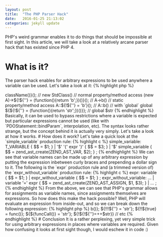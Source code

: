 ```yaml
---
layout: post
title:  "The PHP Parser Hack"
date:   2016-01-25 21:13:02
categories: jekyll update
---
```


PHP's weird grammar enables it to do things that should be impossible at first
sight. In this article, we will take a look at a relatively arcane parser hack
that has existed since PHP 4.


# What is it?

The parser hack enables for arbitrary expressions to be used anywhere a
variable can be used. Let's take a look at it:
{% highlight php %}
<?php

${!${''} = 'str'};
${!${''} = (function(){return 'str';})()};
${!${''} = someFuncCall()};
{% endhighlight %}

It can use this in a few of places, such as:
{% highlight php %}
<?php

// with `new`
new ${!${''} = (new class() {
	function className() : string
	{
		return 'StdClass';
	}
})->className()}(); // new StdClass()

// normal property/method access
(new A)->${!${''} = (function(){return 'b';})()}(); // A->b()

// static property/method access
A::${!${''} = 'b'}(); // A::b()

// with `global`
global ${${!${''} = (function(){return 'str';})()}}; // global $str
{% endhighlight %}

Basically, it can be used to bypass restrictions where a variable is expected
but particular expressions cannot be used (like with `PDOStatement::bindParam`,
interpolation, etc).

The syntax looks rather strange, but the concept behind it is actually very
simply. Let's take a look at how it works.


# How does it work?

Let's take a quick look at the `simple_variable` production rule:
{% highlight c %}
simple_variable:
		T_VARIABLE		{ $$ = $1; }
	|	'$' '{' expr '}'	{ $$ = $3; }
	|	'$' simple_variable	{ $$ = zend_ast_create(ZEND_AST_VAR, $2); }
;
{% endhighlight %}

We can see that variable names can be made up of any arbitrary expression by
putting the expression inbetween curly braces and prepending a dollar sign to
it. The following is the `expr` production rule and (a trimmed version of) the
`expr_without_variable` production rule:
{% highlight c %}
expr:
		variable			{ $$ = $1; }
	|	expr_without_variable		{ $$ = $1; }
;

expr_without_variable:
		...
	|	variable '=' expr
			{ $$ = zend_ast_create(ZEND_AST_ASSIGN, $1, $3); }
	|	...
;
{% endhighlight %}

From the above, we can see that PHP's grammar allows for assignments as
variable names, since assignments themselves are expressions.

So how does this make the hack possible? Well, PHP will evaluate an expression
from inside-out, and so we can break down the following expression:
{% highlight php %}
<?php

${!${''} = 'str'};
```
To:
```PHP
${''} = 'str' // the nested assignment
!'str' // negate the returned 'str' value
${''} // the negated expression above becomes the variable name here
{% endhighlight %}

The variable in the nested assignment is evaluated first, and so this sets the
`${''}` variable to `'str'`. Next, the returned value from the assignment is
negated to produce `false` (which is equivilent to an empty string). This means
that the outer variable effectively access the freshly assigned `${''}`
variable, and simply returns its value.

With the above in mind, we could therefore rewrite the hack to:
{% highlight php %}
<?php

function funcCall() : string {return 'str';}

${!${false} = $a->b()};
${!!!${''} = 'str'};
${!!${true} = func()};
${${funcCall()} = 'str'};
${!${!${''}=++$str}}
// etc
{% endhighlight %}


# Conclusion

It is a rather perplexing, yet very simple trick for using arbitrary
expressions in places where variables are required. Given how confusing it
looks at first sight though, I would eschew it in code :)
